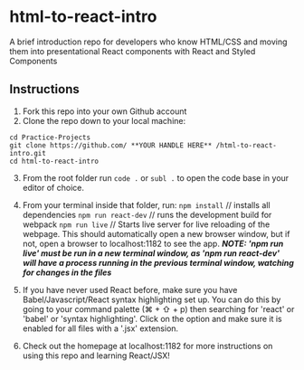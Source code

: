 # html-to-react-intro
A brief introduction repo for developers who know HTML/CSS and moving them into presentational React components with React and Styled Components

## Instructions
1. Fork this repo into your own Github account
2. Clone the repo down to your local machine:
```
cd Practice-Projects
git clone https://github.com/ **YOUR HANDLE HERE** /html-to-react-intro.git
cd html-to-react-intro
```
3. From the root folder run ```code .``` or ```subl .``` to open the code base in your editor of choice.
4. From your terminal inside that folder, run:
```npm install``` // installs all dependencies
```npm run react-dev``` // runs the development build for webpack
```npm run live``` // Starts live server for live reloading of the webpage. This should automatically open a new browser window, but if not, open a browser to localhost:1182 to see the app.
**_NOTE: 'npm run live' must be run in a new terminal window, as 'npm run react-dev' will have a process running in the previous terminal window, watching for changes in the files_**

5. If you have never used React before, make sure you have Babel/Javascript/React syntax highlighting set up. You can do this by going to your command palette (⌘ + ⇧ + p) then searching for 'react' or 'babel' or 'syntax highlighting'. Click on the option and make sure it is enabled for all files with a '.jsx' extension.
6. Check out the homepage at localhost:1182 for more instructions on using this repo and learning React/JSX!
